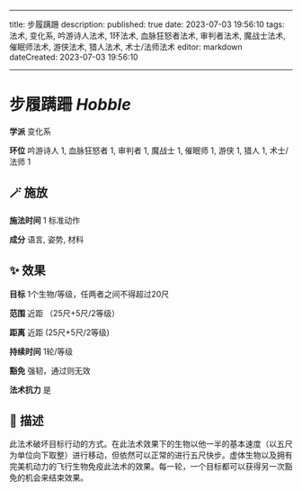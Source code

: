 
---
title: 步履蹒跚
description: 
published: true
date: 2023-07-03 19:56:10
tags: 法术, 变化系, 吟游诗人法术, 1环法术, 血脉狂怒者法术, 审判者法术, 魔战士法术, 催眠师法术, 游侠法术, 猎人法术, 术士/法师法术
editor: markdown
dateCreated: 2023-07-03 19:56:10

---

# **步履蹒跚** *Hobble*

**学派** 变化系 

**环位** 吟游诗人 1, 血脉狂怒者 1, 审判者 1, 魔战士 1, 催眠师 1, 游侠 1, 猎人 1, 术士/法师 1

## 🪄 施放

**施法时间** 1 标准动作

**成分** 语言, 姿势, 材料

## ✨ 效果 

**目标** 1个生物/等级，任两者之间不得超过20尺 

**范围** 近距 （25尺+5尺/2等级）

**距离** 近距 (25尺+5尺/2等级)  

**持续时间** 1轮/等级 

**豁免** 强韧，通过则无效

**法术抗力** 是

## 📖 描述

此法术破坏目标行动的方式。在此法术效果下的生物以他一半的基本速度（以五尺为单位向下取整）进行移动，但依然可以正常的进行五尺快步。虚体生物以及拥有完美机动力的飞行生物免疫此法术的效果。每一轮，一个目标都可以获得另一次豁免的机会来结束效果。
    